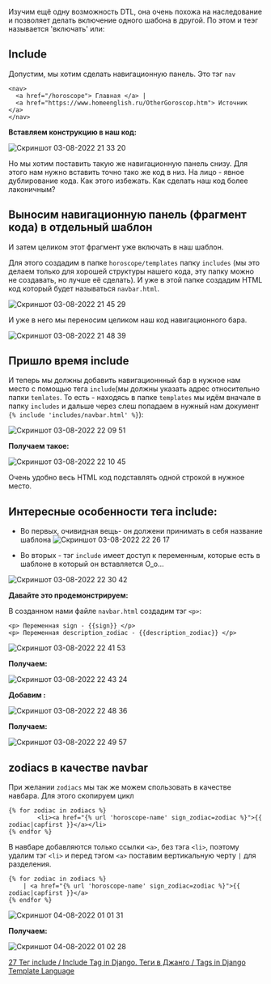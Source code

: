 Изучим ещё одну возможность DTL, она очень похожа на наследование и позволяет делать включение одного шабона в другой. По этом и теэг называется 'включать' или:


## Include

Допустим, мы хотим сделать навигационную панель. 
Это тэг `nav`
```
<nav>
  <a href="/horoscope"> Главная </a> |
  <a href="https://www.homeenglish.ru/OtherGoroscop.htm"> Источник </a>
</nav>
```
**Вставляем конструкцию в наш код:**

![Скриншот 03-08-2022 21 33 20](https://user-images.githubusercontent.com/84935915/182683500-65a4a2a5-82f7-4326-97bb-e9b88786994f.png)

Но мы хотим поставить такую же навигационную панель снизу. Для этого нам нужно вставить точно тако же код в низ. 
На лицо - явное дублирование кода. Как этого избежать. Как сделать наш код более лаконичным?

## Выносим навигационную панель (фрагмент кода) в отдельный шаблон

И затем целиком этот фрагмент уже включать в наш шаблон.

Для этого создадим в папке `horoscope/templates` папку `includes` (мы это делаем только для хорошей структуры нашего кода, эту папку можно не создавать, но лучше её сделать). И уже в этой папке создадим HTML код который будет называться `navbar.html`.

![Скриншот 03-08-2022 21 45 29](https://user-images.githubusercontent.com/84935915/182685663-89e0e9d7-2447-48c0-8d07-68b7de19db1d.png)

И уже в него мы переносим целиком наш код навигационного бара.

![Скриншот 03-08-2022 21 48 39](https://user-images.githubusercontent.com/84935915/182686254-a29af948-e2bb-44d8-8e73-33ca6c4df564.png)

## Пришло время include

И теперь мы должны добавить навигационнный бар в нужное нам место с помощью тега `include`(мы должны указать адрес относительно папки `temlates`. То есть - находясь в папке `templates` мы идём вначале в папку `includes` и дальше через слеш попадаем в нужный нам документ `{% include 'includes/navbar.html' %}`):

![Скриншот 03-08-2022 22 09 51](https://user-images.githubusercontent.com/84935915/182689901-ceaa5d0b-e2a8-4dec-a554-0a1911aa838e.png)

**Получаем такое:**

![Скриншот 03-08-2022 22 10 45](https://user-images.githubusercontent.com/84935915/182690075-f769aa2a-7cf3-45da-a52e-48033626b89a.png)

Очень удобно весь HTML код подставлять одной строкой в нужное место.

## Интересные особенности тега include:

- Во первых, очивидная вещь- он должени принимать в себя название шаблона 
![Скриншот 03-08-2022 22 26 17](https://user-images.githubusercontent.com/84935915/182692649-3b2deccd-615e-45b6-a1b1-208136471687.png)

- Во вторых - тэг `include` имеет доступ к переменным, которые есть в шаблоне в который он вставляется О_о...

![Скриншот 03-08-2022 22 30 42](https://user-images.githubusercontent.com/84935915/182693384-94d623a8-b128-4027-ba68-e61e02708d88.png)

**Давайте это продемонстрируем:**

В созданном нами файле `navbar.html` создадим тэг `<p>`:

```
<p> Переменная sign - {{sign}} </p>
<p> Переменная description_zodiac - {{description_zodiac}} </p>
```
![Скриншот 03-08-2022 22 41 53](https://user-images.githubusercontent.com/84935915/182695243-ddd576c3-b4d8-4383-933e-5d4f94e45f58.png)

**Получаем:**

![Скриншот 03-08-2022 22 43 24](https://user-images.githubusercontent.com/84935915/182695482-c5c2492c-eb71-43d8-962c-32a3d6d291e2.png)

**Добавим :**

![Скриншот 03-08-2022 22 48 36](https://user-images.githubusercontent.com/84935915/182696356-e3a52da2-e3ff-4b06-88f9-37c0089520be.png)

**Получаем:**

![Скриншот 03-08-2022 22 49 57](https://user-images.githubusercontent.com/84935915/182696648-f363a9af-fd56-43e3-9f45-723fb61fbaa9.png)

## zodiacs в качестве navbar

При желании `zodiacs` мы так же можем спользовать в качестве навбара. Для этого скопируем цикл 
```
{% for zodiac in zodiacs %}
        <li><a href="{% url 'horoscope-name' sign_zodiac=zodiac %}">{{ zodiac|capfirst }}</a></li>
{% endfor %}
```
В навбаре добавляются только ссылки `<a>`, без тэга `<li>`, поэтому  удалим тэг `<li>` и перед тэгом `<a>` поставим вертикальную черту `|` для разделения.

```
{% for zodiac in zodiacs %}
    | <a href="{% url 'horoscope-name' sign_zodiac=zodiac %}">{{ zodiac|capfirst }}</a>
{% endfor %}
```
![Скриншот 04-08-2022 01 01 31](https://user-images.githubusercontent.com/84935915/182720220-2a18d7fe-b02f-4901-8e64-254b9fa111b4.png)


**Получаем:**

![Скриншот 04-08-2022 01 02 28](https://user-images.githubusercontent.com/84935915/182720317-c3b6886d-a9e1-447d-81d4-e9b97425ae2b.png)



























[27 Тег include / Include Tag in Django. Теги в Джанго / Tags in Django Template Language](https://www.youtube.com/watch?v=JkUNSLEF6cM&list=PLQAt0m1f9OHvGM7Y7jAQP8TKbBd3up4K2&index=28)
